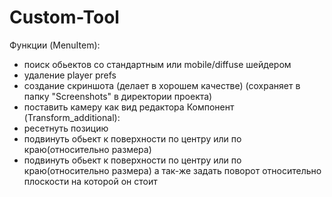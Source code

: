 # Custom-Tool
Функции (MenuItem):
- поиск обьектов со стандартным или mobile/diffuse шейдером
- удаление player prefs
- создание скриншота (делает в хорошем качестве) (сохраняет в папку "Screenshots" в директории проекта)
- поставить камеру как вид редактора
Компонент (Transform_additional):
- ресетнуть позицию
- подвинуть обьект к поверхности по центру или по краю(относительно размера)
- подвинуть обьект к поверхности по центру или по краю(относительно размера) а так-же задать поворот относительно плоскости на которой он стоит